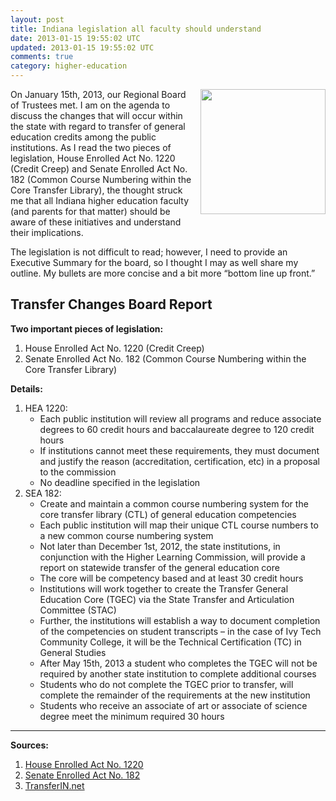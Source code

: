 ```yaml
---
layout: post
title: Indiana legislation all faculty should understand
date: 2013-01-15 19:55:02 UTC
updated: 2013-01-15 19:55:02 UTC
comments: true
category: higher-education
---
```


<img style="margin-left: 10px; margin-bottom: 10px;" src="http://1.bp.blogspot.com/-uJv26_0PsEc/UIl-2GvgphI/AAAAAAABDK0/nFSTYPaxMJ8/s200/StateLegislation.jpg" align="right" width="200" />On January 15th, 2013, our Regional Board of Trustees met. I am on the agenda to discuss the changes that will occur within the state with regard to transfer of general education credits among the public institutions. As I read the two pieces of legislation, House Enrolled Act No. 1220 (Credit Creep) and Senate Enrolled Act No. 182 (Common Course Numbering within the Core Transfer Library), the thought struck me that all Indiana higher education faculty (and parents for that matter)&nbsp;should be aware of these initiatives and understand their implications.

The legislation is not difficult to read; however, I need to provide an Executive Summary for the board, so I thought I may as well share my outline. My bullets are more concise and a bit more “bottom line up front.”

## Transfer Changes Board Report
__Two important pieces of legislation:__

1. House Enrolled Act No. 1220 (Credit Creep)
2. Senate Enrolled Act No. 182 (Common Course Numbering within the Core Transfer Library)

__Details:__

1. HEA 1220:
	* Each public institution will review all programs and reduce associate degrees to 60 credit hours and baccalaureate degree to 120 credit hours
	* If institutions cannot meet these requirements, they must document and justify the reason (accreditation, certification, etc) in a proposal to the commission
	* No deadline specified in the legislation
2. SEA 182:
	* Create and maintain a common course numbering system for the core transfer library (CTL) of general education competencies
	* Each public institution will map their unique CTL course numbers to a new common course numbering system
	* Not later than December 1st, 2012, the state institutions, in conjunction with the Higher Learning Commission, will provide a report on statewide transfer of the general education core
	* The core will be competency based and at least 30 credit hours
	* Institutions will work together to create the Transfer General Education Core (TGEC) via the State Transfer and Articulation Committee (STAC)
	* Further, the institutions will establish a way to document completion of the competencies on student transcripts – in the case of Ivy Tech Community College, it will be the Technical Certification (TC) in General Studies
	* After May 15th, 2013 a student who completes the TGEC will not be required by another state institution to complete additional courses
	* Students who do not complete the TGEC prior to transfer, will complete the remainder of the requirements at the new institution
	* Students who receive an associate of art or associate of science degree meet the minimum required 30 hours

---

__Sources:__

1. <a href="http://www.in.gov/legislative/bills/2012/HE/HE1220.1.html">House Enrolled Act No. 1220</a>
1. <a href="http://www.in.gov/legislative/bills/2012/SE/SE0182.1.html">Senate Enrolled Act No. 182</a>
1. <a href="http://www.transferin.net/">TransferIN.net</a>
